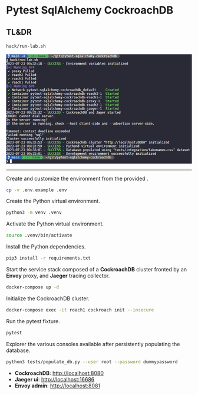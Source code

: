 # Pytest SqlAlchemy CockroachDB

## TL&DR

```bash
hack/run-lab.sh
```

![run lab](docs/img/run-lab.png)

---

Create and customize the environment from the provided .

```bash
cp -v .env.example .env
```

Create the Python virtual environment.

```bash
python3 -m venv .venv
```

Activate the Python virtual environment.

```bash
source .venv/bin/activate
```

Install the Python dependencies.

```bash
pip3 install -r requirements.txt
```

Start the service stack composed of a **CockroachDB** cluster fronted by an **Envoy** proxy, and **Jaeger** tracing collector.

```bash
docker-compose up -d
```

Initialize the CockroachDB cluster.

```bash
docker-compose exec -it roach1 cockroach init --insecure
```

Run the pytest fixture.

```bash
pytest
```

Explorer the various consoles available after persistently populating the database.

```bash
python3 tests/populate_db.py --user root --password dummypassword
```

* **CockroachDB**: <http://localhost:8080>
* **Jaeger ui**: <http://localhost:16686>
* **Envoy admin**: <http://localhost:8081>